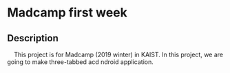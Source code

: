 # Madcamp first week

## Description
&nbsp;&nbsp;&nbsp;&nbsp;This project is for Madcamp (2019 winter) in KAIST.
In this project, we are going to make three-tabbed acd ndroid application.